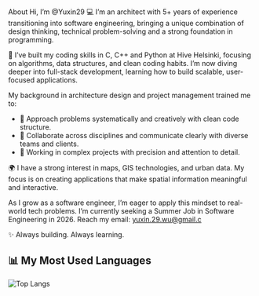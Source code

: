 <!---
Yuxin29/Yuxin29 is a ✨ special ✨ repository because its `README.md` (this file) appears on your GitHub profile.
You can click the Preview link to take a look at your changes.
--->

About
Hi, I’m @Yuxin29
💻 I’m an architect with 5+ years of experience transitioning into software engineering, bringing a unique combination of design thinking, technical problem-solving and a strong foundation in programming.

🚀 I’ve built my coding skills in C, C++ and Python at Hive Helsinki, focusing on algorithms, data structures, and clean coding habits. I’m now diving deeper into full-stack development, learning how to build scalable, user-focused applications.

My background in architecture design and project management trained me to:
- 🧠 Approach problems systematically and creatively with clean code structure.
- 🤝 Collaborate across disciplines and communicate clearly with diverse teams and clients.
- 📐 Working in complex projects with precision and attention to detail.

🌍 I have a strong interest in maps, GIS technologies, and urban data. My focus is on creating applications that make spatial information meaningful and interactive.

As I grow as a software engineer, I’m eager to apply this mindset to real-world tech problems. I’m currently seeking a Summer Job in Software Engineering in 2026.
Reach my email: yuxin.29.wu@gmail.c

✨ Always building. Always learning.

## 📊 My Most Used Languages

![Top Langs](https://github-readme-stats.vercel.app/api/top-langs/?username=Yuxin29&layout=compact&v=1)
